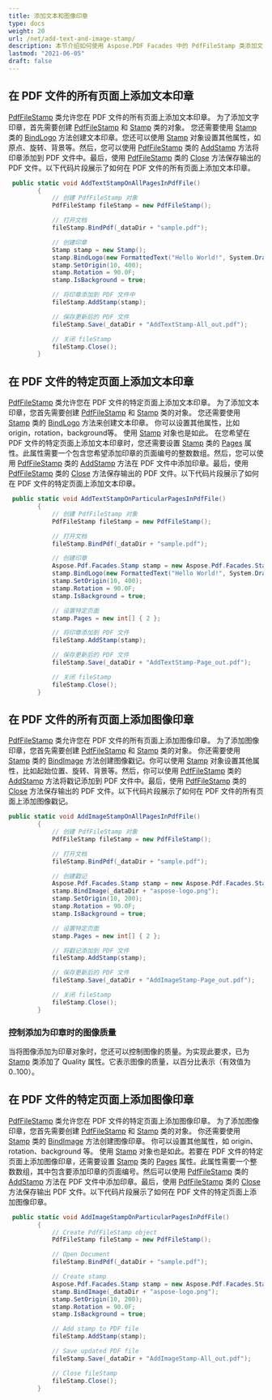 ```yaml
---
title: 添加文本和图像印章
type: docs
weight: 20
url: /net/add-text-and-image-stamp/
description: 本节介绍如何使用 Aspose.PDF Facades 中的 PdfFileStamp 类添加文本和图像印章。
lastmod: "2021-06-05"
draft: false
---
```


## 在 PDF 文件的所有页面上添加文本印章

[PdfFileStamp](https://reference.aspose.com/pdf/net/aspose.pdf.facades/pdffilestamp) 类允许您在 PDF 文件的所有页面上添加文本印章。 为了添加文字印章，首先需要创建 [PdfFileStamp](https://reference.aspose.com/pdf/net/aspose.pdf.facades/pdffilestamp) 和 [Stamp](https://reference.aspose.com/pdf/net/aspose.pdf/stamp) 类的对象。 您还需要使用 [Stamp](https://reference.aspose.com/pdf/net/aspose.pdf/stamp) 类的 [BindLogo](https://reference.aspose.com/pdf/net/aspose.pdf.facades/stamp/methods/bindlogo) 方法创建文本印章。您还可以使用 [Stamp](https://reference.aspose.com/pdf/net/aspose.pdf/stamp) 对象设置其他属性，如原点、旋转、背景等。然后，您可以使用 [PdfFileStamp](https://reference.aspose.com/pdf/net/aspose.pdf.facades/pdffilestamp) 类的 [AddStamp](https://reference.aspose.com/pdf/net/aspose.pdf.facades/pdffilestamp/methods/addstamp) 方法将印章添加到 PDF 文件中。最后，使用 [PdfFileStamp](https://reference.aspose.com/pdf/net/aspose.pdf.facades/pdffilestamp) 类的 [Close](https://reference.aspose.com/pdf/net/aspose.pdf.facades/facade/methods/close) 方法保存输出的 PDF 文件。以下代码片段展示了如何在 PDF 文件的所有页面上添加文本印章。

```csharp
 public static void AddTextStampOnAllPagesInPdfFile()
        {
            // 创建 PdfFileStamp 对象
            PdfFileStamp fileStamp = new PdfFileStamp();

            // 打开文档
            fileStamp.BindPdf(_dataDir + "sample.pdf");

            // 创建印章
            Stamp stamp = new Stamp();
            stamp.BindLogo(new FormattedText("Hello World!", System.Drawing.Color.Blue, System.Drawing.Color.Gray, Aspose.Pdf.Facades.FontStyle.Helvetica, EncodingType.Winansi, true, 14));
            stamp.SetOrigin(10, 400);
            stamp.Rotation = 90.0F;
            stamp.IsBackground = true;

            // 将印章添加到 PDF 文件中
            fileStamp.AddStamp(stamp);

            // 保存更新后的 PDF 文件
            fileStamp.Save(_dataDir + "AddTextStamp-All_out.pdf");

            // 关闭 fileStamp
            fileStamp.Close();
        }
```
## 在 PDF 文件的特定页面上添加文本印章

[PdfFileStamp](https://reference.aspose.com/pdf/net/aspose.pdf.facades/pdffilestamp) 类允许您在 PDF 文件的特定页面上添加文本印章。 为了添加文本印章，您首先需要创建 [PdfFileStamp](https://reference.aspose.com/pdf/net/aspose.pdf.facades/pdffilestamp) 和 [Stamp](https://reference.aspose.com/pdf/net/aspose.pdf/stamp) 类的对象。 您还需要使用 [Stamp](https://reference.aspose.com/pdf/net/aspose.pdf/stamp) 类的 [BindLogo](https://reference.aspose.com/pdf/net/aspose.pdf.facades/stamp/methods/bindlogo) 方法来创建文本印章。 你可以设置其他属性，比如origin，rotation，background等。 使用 [Stamp](https://reference.aspose.com/pdf/net/aspose.pdf/stamp) 对象也是如此。 在您希望在 PDF 文件的特定页面上添加文本印章时，您还需要设置 [Stamp](https://reference.aspose.com/pdf/net/aspose.pdf/stamp) 类的 [Pages](https://reference.aspose.com/pdf/net/aspose.pdf.facades/stamp/properties/pages) 属性。此属性需要一个包含您希望添加印章的页面编号的整数数组。然后，您可以使用 [PdfFileStamp](https://reference.aspose.com/pdf/net/aspose.pdf.facades/pdffilestamp) 类的 [AddStamp](https://reference.aspose.com/pdf/net/aspose.pdf.facades/pdffilestamp/methods/addstamp) 方法在 PDF 文件中添加印章。最后，使用 [PdfFileStamp](https://reference.aspose.com/pdf/net/aspose.pdf.facades/pdffilestamp) 类的 [Close](https://reference.aspose.com/pdf/net/aspose.pdf.facades/facade/methods/close) 方法保存输出的 PDF 文件。以下代码片段展示了如何在 PDF 文件的特定页面上添加文本印章。

```csharp
 public static void AddTextStampOnParticularPagesInPdfFile()
        {
            // 创建 PdfFileStamp 对象
            PdfFileStamp fileStamp = new PdfFileStamp();

            // 打开文档
            fileStamp.BindPdf(_dataDir + "sample.pdf");

            // 创建印章
            Aspose.Pdf.Facades.Stamp stamp = new Aspose.Pdf.Facades.Stamp();
            stamp.BindLogo(new FormattedText("Hello World!", System.Drawing.Color.Blue, System.Drawing.Color.Gray, Aspose.Pdf.Facades.FontStyle.Helvetica, EncodingType.Winansi, true, 14));
            stamp.SetOrigin(10, 400);
            stamp.Rotation = 90.0F;
            stamp.IsBackground = true;

            // 设置特定页面
            stamp.Pages = new int[] { 2 };

            // 将印章添加到 PDF 文件
            fileStamp.AddStamp(stamp);

            // 保存更新后的 PDF 文件
            fileStamp.Save(_dataDir + "AddTextStamp-Page_out.pdf");

            // 关闭 fileStamp
            fileStamp.Close();
        }
```
## 在 PDF 文件的所有页面上添加图像印章

[PdfFileStamp](https://reference.aspose.com/pdf/net/aspose.pdf.facades/pdffilestamp) 类允许您在 PDF 文件的所有页面上添加图像印章。 为了添加图像印章，您首先需要创建 [PdfFileStamp](https://reference.aspose.com/pdf/net/aspose.pdf.facades/pdffilestamp) 和 [Stamp](https://reference.aspose.com/pdf/net/aspose.pdf/stamp) 类的对象。 你还需要使用 [Stamp](https://reference.aspose.com/pdf/net/aspose.pdf/stamp) 类的 [BindImage](https://reference.aspose.com/pdf/net/aspose.pdf.facades/stamp/methods/bindimage/index) 方法创建图像戳记。你可以使用 [Stamp](https://reference.aspose.com/pdf/net/aspose.pdf/stamp) 对象设置其他属性，比如起始位置、旋转、背景等。然后，你可以使用 [PdfFileStamp](https://reference.aspose.com/pdf/net/aspose.pdf.facades/pdffilestamp) 类的 [AddStamp](https://reference.aspose.com/pdf/net/aspose.pdf/page/methods/addstamp) 方法将戳记添加到 PDF 文件中。最后，使用 [PdfFileStamp](https://reference.aspose.com/pdf/net/aspose.pdf.facades/pdffilestamp) 类的 [Close](https://reference.aspose.com/pdf/net/aspose.pdf.facades/facade/methods/close) 方法保存输出的 PDF 文件。以下代码片段展示了如何在 PDF 文件的所有页面上添加图像戳记。

```csharp
public static void AddImageStampOnAllPagesInPdfFile()
        {
            // 创建 PdfFileStamp 对象
            PdfFileStamp fileStamp = new PdfFileStamp();

            // 打开文档
            fileStamp.BindPdf(_dataDir + "sample.pdf");

            // 创建戳记
            Aspose.Pdf.Facades.Stamp stamp = new Aspose.Pdf.Facades.Stamp();
            stamp.BindImage(_dataDir + "aspose-logo.png");
            stamp.SetOrigin(10, 200);
            stamp.Rotation = 90.0F;
            stamp.IsBackground = true;

            // 设置特定页面
            stamp.Pages = new int[] { 2 };

            // 将戳记添加到 PDF 文件
            fileStamp.AddStamp(stamp);

            // 保存更新后的 PDF 文件
            fileStamp.Save(_dataDir + "AddImageStamp-Page_out.pdf");

            // 关闭 fileStamp
            fileStamp.Close();
        }
```
### 控制添加为印章时的图像质量

当将图像添加为印章对象时，您还可以控制图像的质量。为实现此要求，已为 [Stamp](https://reference.aspose.com/pdf/net/aspose.pdf/stamp) 类添加了 Quality 属性。它表示图像的质量，以百分比表示（有效值为 0..100）。

## 在 PDF 文件的特定页面上添加图像印章

[PdfFileStamp](https://reference.aspose.com/pdf/net/aspose.pdf.facades/pdffilestamp) 类允许您在 PDF 文件的特定页面上添加图像印章。 为了添加图像印章，您首先需要创建 [PdfFileStamp](https://reference.aspose.com/pdf/net/aspose.pdf.facades/pdffilestamp) 和 [Stamp](https://reference.aspose.com/pdf/net/aspose.pdf/stamp) 类的对象。 你还需要使用 [Stamp](https://reference.aspose.com/pdf/net/aspose.pdf/stamp) 类的 [BindImage](https://reference.aspose.com/pdf/net/aspose.pdf.facades/stamp/methods/bindimage/index) 方法创建图像印章。 你可以设置其他属性，如 origin、rotation、background 等。 使用 [Stamp](https://reference.aspose.com/pdf/net/aspose.pdf/stamp) 对象也是如此。若要在 PDF 文件的特定页面上添加图像印章，还需要设置 [Stamp](https://reference.aspose.com/pdf/net/aspose.pdf/stamp) 类的 [Pages](https://reference.aspose.com/pdf/net/aspose.pdf.facades/stamp/properties/pages) 属性。此属性需要一个整数数组，其中包含要添加印章的页面编号。然后可以使用 [PdfFileStamp](https://reference.aspose.com/pdf/net/aspose.pdf.facades/pdffilestamp) 类的 [AddStamp](https://reference.aspose.com/pdf/net/aspose.pdf/page/methods/addstamp) 方法在 PDF 文件中添加印章。最后，使用 [PdfFileStamp](https://reference.aspose.com/pdf/net/aspose.pdf.facades/pdffilestamp) 类的 [Close](https://reference.aspose.com/pdf/net/aspose.pdf.facades/facade/methods/close) 方法保存输出 PDF 文件。以下代码片段展示了如何在 PDF 文件的特定页面上添加图像印章。

```csharp
 public static void AddImageStampOnParticularPagesInPdfFile()
        {
            // Create PdfFileStamp object
            PdfFileStamp fileStamp = new PdfFileStamp();

            // Open Document
            fileStamp.BindPdf(_dataDir + "sample.pdf");

            // Create stamp
            Aspose.Pdf.Facades.Stamp stamp = new Aspose.Pdf.Facades.Stamp();
            stamp.BindImage(_dataDir + "aspose-logo.png");
            stamp.SetOrigin(10, 200);
            stamp.Rotation = 90.0F;
            stamp.IsBackground = true;

            // Add stamp to PDF file
            fileStamp.AddStamp(stamp);

            // Save updated PDF file
            fileStamp.Save(_dataDir + "AddImageStamp-All_out.pdf");

            // Close fileStamp
            fileStamp.Close();
        }
```